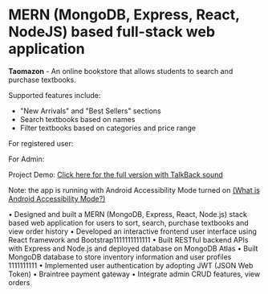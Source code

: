 # MERN (MongoDB, Express, React, NodeJS) based full-stack web application 
<strong>Taomazon</strong> - An online bookstore that allows students to search and purchase textbooks.

Supported features include: 
<ul>
	<li>"New Arrivals" and "Best Sellers" sections</li>
	<li>Search textbooks based on names</li>
	<li>Filter textbooks based on categories and price range</li>
</ul>


For registered user:

For Admin:



Project Demo: <a href="https://youtu.be/BZoTnwjp4tQ">Click here for the full version with TalkBack sound</a>


Note: the app is running with Android Accessibility Mode turned on <a href="https://support.google.com/accessibility/android/answer/6006564?hl=en">(What is Android Accessibility Mode?)</a>


•	Designed and built a MERN (MongoDB, Express, React, Node.js) stack based web application for users to sort, search, purchase textbooks and view order history
•	Developed an interactive frontend user interface using React framework and Bootstrap1111111111111
•	Built RESTful backend APIs with Express and Node.js and deployed database on MongoDB Atlas
•	Built MongoDB database to store inventory information and user profiles 1111111111
•	Implemented user authentication by adopting JWT (JSON Web Token)
•	Braintree payment gateway
•	Integrate admin CRUD features, view orders
